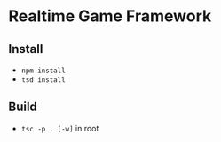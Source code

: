# Realtime Game Framework

## Install

* `npm install`
* `tsd install`

## Build

* `tsc -p . [-w]` in root
